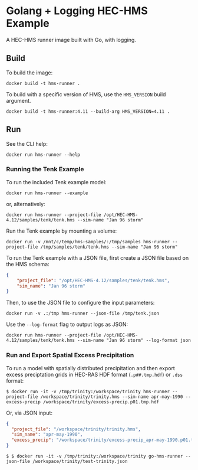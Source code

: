 # Golang + Logging HEC-HMS Example

A HEC-HMS runner image built with Go, with logging.

## Build

To build the image:

```
docker build -t hms-runner .
```

To build with a specific version of HMS, use the `HMS_VERSION` build argument.

```
docker build -t hms-runner:4.11 --build-arg HMS_VERSION=4.11 .
```

## Run

See the CLI help:

```
docker run hms-runner --help
```

### Running the Tenk Example

To run the included Tenk example model:

```
docker run hms-runner --example
```

or, alternatively:

```
docker run hms-runner --project-file /opt/HEC-HMS-4.12/samples/tenk/tenk.hms --sim-name "Jan 96 storm"
```

Run the Tenk example by mounting a volume:

```
docker run -v /mnt/c/temp/hms-samples/:/tmp/samples hms-runner --project-file /tmp/samples/tenk/tenk.hms --sim-name "Jan 96 storm"
```

To run the Tenk example with a JSON file, first create a JSON file based on the HMS schema:

```json
{
    "project_file": "/opt/HEC-HMS-4.12/samples/tenk/tenk.hms",
    "sim_name": "Jan 96 storm"
}
```

Then, to use the JSON file to configure the input parameters:

```
docker run -v .:/tmp hms-runner --json-file /tmp/tenk.json
```

Use the `--log-format` flag to output logs as JSON:

```
docker run hms-runner --project-file /opt/HEC-HMS-4.12/samples/tenk/tenk.hms --sim-name "Jan 96 storm" --log-format json
```

### Run and Export Spatial Excess Precipitation

To run a model with spatially distributed precipitation and then export excess preciptation grids in HEC-RAS HDF format (`.p##.tmp.hdf`) or `.dss` format:

```
$ docker run -it -v /tmp/trinity:/workspace/trinity hms-runner --project-file /workspace/trinity/trinity.hms --sim-name apr-may-1990 --excess-precip /workspace/trinity/excess-precip.p01.tmp.hdf
```

Or, via JSON input:

```json
{
  "project_file": "/workspace/trinity/trinity.hms",
  "sim_name": "apr-may-1990",
  "excess_precip": "/workspace/trinity/excess-precip_apr-may-1990.p01.tmp.hdf"
}
```

```
$ $ docker run -it -v /tmp/trinity:/workspace/trinity go-hms-runner --json-file /workspace/trinity/test-trinity.json
```
